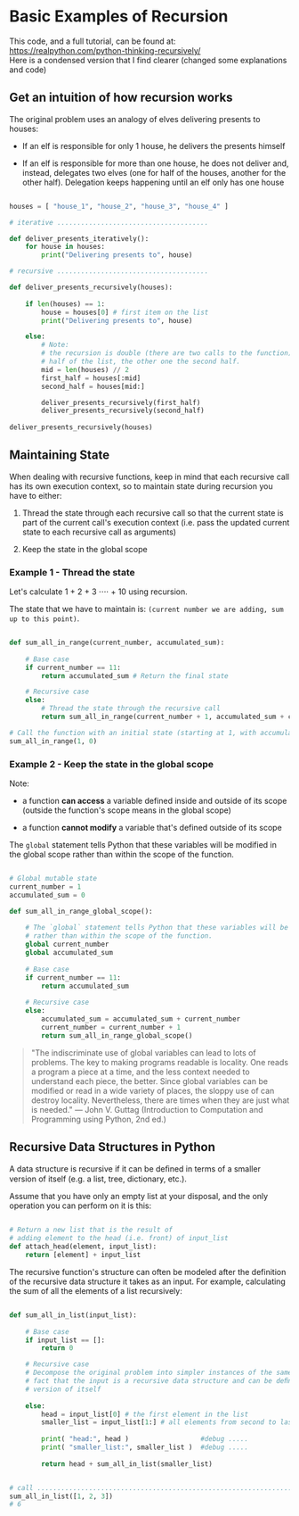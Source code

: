 # Basic Examples of Recursion

This code, and a full tutorial, can be found at:  
https://realpython.com/python-thinking-recursively/  
Here is a condensed version that I find clearer (changed some explanations and code)

## Get an intuition of how recursion works

The original problem uses an analogy of elves delivering presents to houses:

* If an elf is responsible for only 1 house, he delivers the presents himself

* If an elf is responsible for more than one house, he does not deliver and, instead, delegates two
  elves (one for half of the houses, another for the other half). Delegation keeps happening until
  an elf only has one house

```Python

houses = [ "house_1", "house_2", "house_3", "house_4" ]

# iterative ......................................

def deliver_presents_iteratively():
    for house in houses:
        print("Delivering presents to", house)

# recursive ......................................

def deliver_presents_recursively(houses):
    
    if len(houses) == 1:
        house = houses[0] # first item on the list
        print("Delivering presents to", house)

    else:        
        # Note: 
        # the recursion is double (there are two calls to the function); one takes care of the first
        # half of the list, the other one the second half.
        mid = len(houses) // 2
        first_half = houses[:mid]
        second_half = houses[mid:]

        deliver_presents_recursively(first_half)
        deliver_presents_recursively(second_half)
        
deliver_presents_recursively(houses)

```

<!-- ≈≈≈≈≈≈≈≈≈≈≈≈≈≈≈≈≈≈≈≈≈≈≈≈≈≈≈≈≈≈≈≈≈≈≈≈≈≈≈≈≈≈≈***≈≈≈≈≈≈≈≈≈≈≈≈≈≈≈≈≈≈≈≈≈≈≈≈≈≈≈≈≈≈≈≈≈≈≈≈≈≈≈≈≈≈≈≈≈ -->
## Maintaining State

When dealing with recursive functions, keep in mind that each recursive call has its own execution
context, so to maintain state during recursion you have to either:

1. Thread the state through each recursive call so that the current state is part of the current
call's execution context (i.e. pass the updated current state to each recursive call as arguments)

2. Keep the state in the global scope

### Example 1 - Thread the state

Let's calculate 1 + 2 + 3 ⋅⋅⋅⋅ + 10 using recursion. 

The state that we have to maintain is: `(current number we are adding, sum up to this point)`.

```Python

def sum_all_in_range(current_number, accumulated_sum):
    
    # Base case
    if current_number == 11:
        return accumulated_sum # Return the final state

    # Recursive case
    else:
        # Thread the state through the recursive call
        return sum_all_in_range(current_number + 1, accumulated_sum + current_number)

# Call the function with an initial state (starting at 1, with accumulated sum = 0)
sum_all_in_range(1, 0)

```

### Example 2 - Keep the state in the global scope

Note:

* a function **can access** a variable defined inside and outside of its scope (outside the
  function's scope means in the global scope)

* a function **cannot modify** a variable that's defined outside of its scope

The `global` statement tells Python that these variables will be modified in the global scope rather
than within the scope of the function.

```Python

# Global mutable state
current_number = 1
accumulated_sum = 0

def sum_all_in_range_global_scope():
    
    # The `global` statement tells Python that these variables will be modified in the global scope
    # rather than within the scope of the function.
    global current_number
    global accumulated_sum
    
    # Base case
    if current_number == 11:
        return accumulated_sum
    
    # Recursive case
    else:
        accumulated_sum = accumulated_sum + current_number
        current_number = current_number + 1
        return sum_all_in_range_global_scope()

```

> "The indiscriminate use of global variables can lead to lots of problems. The key to making
   programs readable is locality. One reads a program a piece at a time, and the less context
   needed to understand each piece, the better. Since global variables can be modified or read in a
   wide variety of places, the sloppy use of can destroy locality. Nevertheless, there are times
   when they are just what is needed." — John V. Guttag (Introduction to Computation and
   Programming using Python, 2nd ed.)


<!-- ≈≈≈≈≈≈≈≈≈≈≈≈≈≈≈≈≈≈≈≈≈≈≈≈≈≈≈≈≈≈≈≈≈≈≈≈≈≈≈≈≈≈≈***≈≈≈≈≈≈≈≈≈≈≈≈≈≈≈≈≈≈≈≈≈≈≈≈≈≈≈≈≈≈≈≈≈≈≈≈≈≈≈≈≈≈≈≈≈ -->
## Recursive Data Structures in Python

A data structure is recursive if it can be deﬁned in terms of a smaller version of itself (e.g. a
list, tree, dictionary, etc.).

Assume that you have only an empty list at your disposal, and the only operation you can perform on
it is this:

```Python

# Return a new list that is the result of
# adding element to the head (i.e. front) of input_list
def attach_head(element, input_list):
    return [element] + input_list

```

The recursive function's structure can often be modeled after the definition of the recursive data
structure it takes as an input. For example, calculating the sum of all the elements of a list
recursively:

```Python

def sum_all_in_list(input_list):
    
    # Base case
    if input_list == []:
        return 0

    # Recursive case
    # Decompose the original problem into simpler instances of the same problem by making use of the
    # fact that the input is a recursive data structure and can be deﬁned in terms of a smaller
    # version of itself
    
    else:
        head = input_list[0] # the first element in the list
        smaller_list = input_list[1:] # all elements from second to last
        
        print( "head:", head )                  #debug .....
        print( "smaller_list:", smaller_list )  #debug .....
        
        return head + sum_all_in_list(smaller_list)


# call ....................................................................
sum_all_in_list([1, 2, 3])
# 6

```
